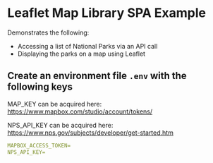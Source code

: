 # Leaflet Map Library SPA Example

Demonstrates the following:

- Accessing a list of National Parks via an API call
- Displaying the parks on a map using Leaflet

## Create an environment file `.env` with the following keys

MAP_KEY can be acquired here: https://www.mapbox.com/studio/account/tokens/

NPS_API_KEY can be acquired here: https://www.nps.gov/subjects/developer/get-started.htm

```yaml
MAPBOX_ACCESS_TOKEN=
NPS_API_KEY=
```
